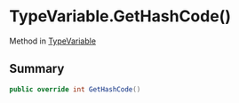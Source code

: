 # TypeVariable.GetHashCode()

Method in [TypeVariable](/docs/api/csharp/typechecker.typevariable.md)

## Summary



```csharp
public override int GetHashCode()
```

